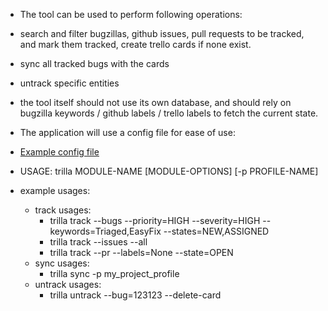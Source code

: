 * The tool can be used to perform following operations:
 * search and filter bugzillas, github issues, pull requests to be tracked, and mark them tracked, create trello cards if none exist.
 * sync all tracked bugs with the cards
 * untrack specific entities

* the tool itself should not use its own database, and should rely on bugzilla keywords / github labels / trello labels to fetch the current state.
* The application will use a config file for ease of use:
 * [Example config file](https://github.com/vritant/trilla/blob/master/docs/example_config.md)

* USAGE: trilla MODULE-NAME [MODULE-OPTIONS] [-p PROFILE-NAME]
* example usages:
  * track usages:
    * trilla track --bugs --priority=HIGH --severity=HIGH --keywords=Triaged,EasyFix --states=NEW,ASSIGNED
    * trilla track --issues --all
    * trilla track --pr --labels=None --state=OPEN
  * sync usages:
    * trilla sync -p my_project_profile
  * untrack usages:
    * trilla untrack --bug=123123 --delete-card
